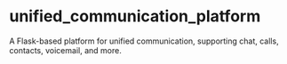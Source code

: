 # unified_communication_platform
A Flask-based platform for unified communication, supporting chat, calls, contacts, voicemail, and more.
